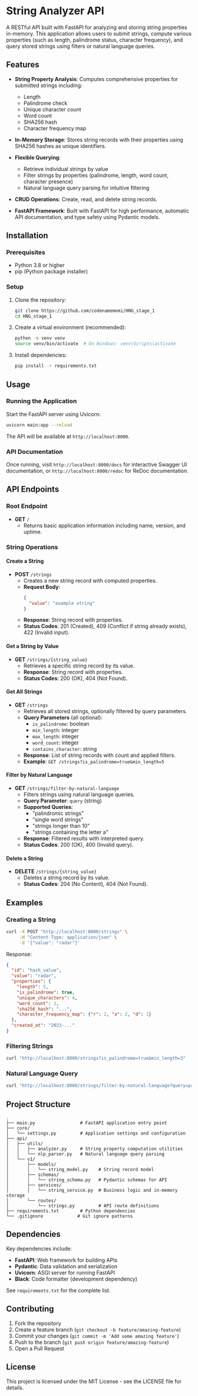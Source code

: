 # String Analyzer API

A RESTful API built with FastAPI for analyzing and storing string properties in-memory. This application allows users to submit strings, compute various properties (such as length, palindrome status, character frequency), and query stored strings using filters or natural language queries.

## Features

- **String Property Analysis**: Computes comprehensive properties for submitted strings including:
  - Length
  - Palindrome check
  - Unique character count
  - Word count
  - SHA256 hash
  - Character frequency map

- **In-Memory Storage**: Stores string records with their properties using SHA256 hashes as unique identifiers.

- **Flexible Querying**:
  - Retrieve individual strings by value
  - Filter strings by properties (palindrome, length, word count, character presence)
  - Natural language query parsing for intuitive filtering

- **CRUD Operations**: Create, read, and delete string records.

- **FastAPI Framework**: Built with FastAPI for high performance, automatic API documentation, and type safety using Pydantic models.

## Installation

### Prerequisites

- Python 3.8 or higher
- pip (Python package installer)

### Setup

1. Clone the repository:
   ```bash
   git clone https://github.com/codenamemomi/HNG_stage_1
   cd HNG_stage_1
   ```

2. Create a virtual environment (recommended):
   ```bash
   python -m venv venv
   source venv/bin/activate  # On Windows: venv\Scripts\activate
   ```

3. Install dependencies:
   ```bash
   pip install -r requirements.txt
   ```

## Usage

### Running the Application

Start the FastAPI server using Uvicorn:

```bash
uvicorn main:app --reload
```

The API will be available at `http://localhost:8000`.

### API Documentation

Once running, visit `http://localhost:8000/docs` for interactive Swagger UI documentation, or `http://localhost:8000/redoc` for ReDoc documentation.

## API Endpoints

### Root Endpoint

- **GET** `/`
  - Returns basic application information including name, version, and uptime.

### String Operations

#### Create a String

- **POST** `/strings`
  - Creates a new string record with computed properties.
  - **Request Body**:
    ```json
    {
      "value": "example string"
    }
    ```
  - **Response**: String record with properties.
  - **Status Codes**: 201 (Created), 409 (Conflict if string already exists), 422 (Invalid input).

#### Get a String by Value

- **GET** `/strings/{string_value}`
  - Retrieves a specific string record by its value.
  - **Response**: String record with properties.
  - **Status Codes**: 200 (OK), 404 (Not Found).

#### Get All Strings

- **GET** `/strings`
  - Retrieves all stored strings, optionally filtered by query parameters.
  - **Query Parameters** (all optional):
    - `is_palindrome`: boolean
    - `min_length`: integer
    - `max_length`: integer
    - `word_count`: integer
    - `contains_character`: string
  - **Response**: List of string records with count and applied filters.
  - **Example**: `GET /strings?is_palindrome=true&min_length=5`

#### Filter by Natural Language

- **GET** `/strings/filter-by-natural-language`
  - Filters strings using natural language queries.
  - **Query Parameter**: `query` (string)
  - **Supported Queries**:
    - "palindromic strings"
    - "single word strings"
    - "strings longer than 10"
    - "strings containing the letter a"
  - **Response**: Filtered results with interpreted query.
  - **Status Codes**: 200 (OK), 400 (Invalid query).

#### Delete a String

- **DELETE** `/strings/{string_value}`
  - Deletes a string record by its value.
  - **Status Codes**: 204 (No Content), 404 (Not Found).

## Examples

### Creating a String

```bash
curl -X POST "http://localhost:8000/strings" \
     -H "Content-Type: application/json" \
     -d '{"value": "radar"}'
```

Response:
```json
{
  "id": "hash_value",
  "value": "radar",
  "properties": {
    "length": 5,
    "is_palindrome": true,
    "unique_characters": 4,
    "word_count": 1,
    "sha256_hash": "...",
    "character_frequency_map": {"r": 2, "a": 2, "d": 1}
  },
  "created_at": "2023-..."
}
```

### Filtering Strings

```bash
curl "http://localhost:8000/strings?is_palindrome=true&min_length=3"
```

### Natural Language Query

```bash
curl "http://localhost:8000/strings/filter-by-natural-language?query=palindromic%20strings%20longer%20than%205"
```

## Project Structure

```
.
├── main.py                 # FastAPI application entry point
├── core/
│   └── settings.py         # Application settings and configuration
├── api/
│   ├── utils/
│   │   ├── analyzer.py     # String property computation utilities
│   │   └── nlp_parser.py   # Natural language query parsing
│   └── v1/
│       ├── models/
│       │   └── string_model.py    # String record model
│       ├── schemas/
│       │   └── string_schema.py   # Pydantic schemas for API
│       ├── services/
│       │   └── string_service.py  # Business logic and in-memory storage
│       └── routes/
│           └── strings.py         # API route definitions
├── requirements.txt        # Python dependencies
└── .gitignore             # Git ignore patterns
```

## Dependencies

Key dependencies include:
- **FastAPI**: Web framework for building APIs
- **Pydantic**: Data validation and serialization
- **Uvicorn**: ASGI server for running FastAPI
- **Black**: Code formatter (development dependency)

See `requirements.txt` for the complete list.

## Contributing

1. Fork the repository
2. Create a feature branch (`git checkout -b feature/amazing-feature`)
3. Commit your changes (`git commit -m 'Add some amazing feature'`)
4. Push to the branch (`git push origin feature/amazing-feature`)
5. Open a Pull Request

## License

This project is licensed under the MIT License - see the LICENSE file for details.
